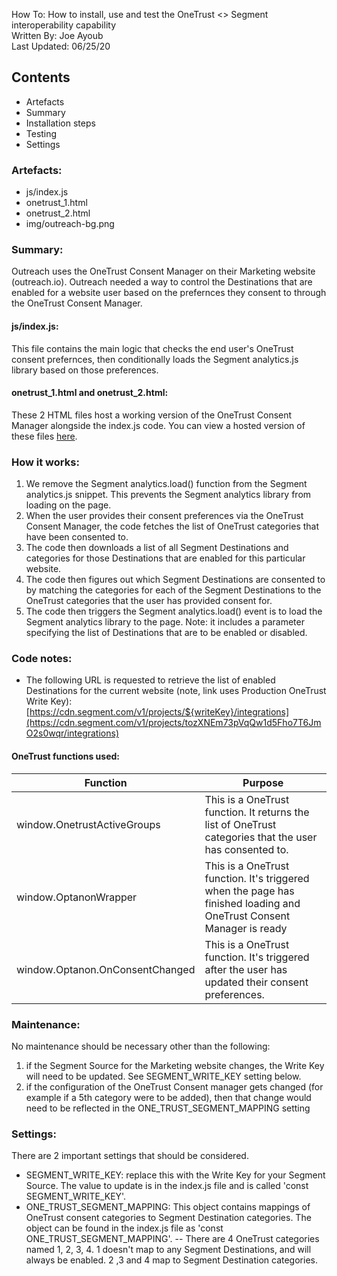 How To: How to install, use and test the OneTrust <> Segment interoperability capability   
Written By: Joe Ayoub   
Last Updated: 06/25/20   

## Contents
- Artefacts
- Summary
- Installation steps
- Testing
- Settings

### Artefacts: 
- js/index.js
- onetrust_1.html
- onetrust_2.html 
- img/outreach-bg.png

### Summary:
Outreach uses the OneTrust Consent Manager on their Marketing website (outreach.io). Outreach needed a way to control the Destinations that are enabled for a website user based on the prefernces they consent to through the OneTrust Consent Manager. 

#### js/index.js: 
This file contains the main logic that checks the end user's OneTrust consent prefernces, then conditionally loads the Segment analytics.js library based on those preferences. 

#### onetrust_1.html and onetrust_2.html: 
These 2 HTML files host a working version of the OneTrust Consent Manager alongside the index.js code. You can view a hosted version of these files [here](https://sekscollin.com.br/outreach_onetrust/onetrust_1.html).

### How it works: 
1. We remove the Segment analytics.load() function from the Segment analytics.js snippet. This prevents the Segment analytics library from loading on the page. 
2. When the user provides their consent preferences via the OneTrust Consent Manager, the code fetches the list of OneTrust categories that have been consented to. 
3. The code then downloads a list of all Segment Destinations and categories for those Destinations that are enabled for this particular website.
4. The code then figures out which Segment Destinations are consented to by matching the categories for each of the Segment Destinations to the OneTrust categories that the user has provided consent for.
5. The code then triggers the Segment analytics.load() event is to load the Segment analytics library to the page. Note: it includes a parameter specifying the list of Destinations that are to be enabled or disabled.  

### Code notes: 

- The following URL is requested to retrieve the list of enabled Destinations for the current website (note, link uses Production OneTrust Write Key): [https://cdn.segment.com/v1/projects/${writeKey}/integrations](https://cdn.segment.com/v1/projects/tozXNEm73pVqQw1d5Fho7T6JmO2s0wqr/integrations)

#### OneTrust functions used: 

| Function                             | Purpose                                                                                                             |
| ------------------------------------ | -------------------------------------------------------------------------------------------------------------------- |
| window.OnetrustActiveGroups          | This is a OneTrust function. It returns the list of OneTrust categories that the user has consented to.              |
| window.OptanonWrapper                | This is a OneTrust function. It's triggered when the page has finished loading and OneTrust Consent Manager is ready |
| window.Optanon.OnConsentChanged      | This is a OneTrust function. It's triggered after the user has updated their consent preferences.                    |

### Maintenance: 
No maintenance should be necessary other than the following: 
1. if the Segment Source for the Marketing website changes, the Write Key will need to be updated. See SEGMENT_WRITE_KEY setting below. 
2. if the configuration of the OneTrust Consent manager gets changed (for example if a 5th category were to be added), then that change would need to be reflected in the ONE_TRUST_SEGMENT_MAPPING setting

### Settings: 
There are 2 important settings that should be considered. 
- SEGMENT_WRITE_KEY: replace this with the Write Key for your Segment Source. The value to update is in the index.js file and is called 'const SEGMENT_WRITE_KEY'. 
- ONE_TRUST_SEGMENT_MAPPING: This object contains mappings of OneTrust consent categories to Segment Destination categories. The object can be found in the index.js file as 'const ONE_TRUST_SEGMENT_MAPPING'. 
-- There are 4 OneTrust categories named 1, 2, 3, 4. 1 doesn't map to any Segment Destinations, and will always be enabled. 2 ,3 and 4 map to Segment Destination categories. 


